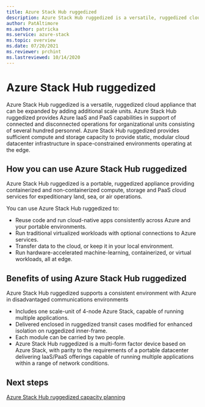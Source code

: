 ```yaml
---
title: Azure Stack Hub ruggedized
description: Azure Stack Hub ruggedized is a versatile, ruggedized cloud appliance that easily expanded by adding additional scale units to provide Azure IaaS and PaaS capabilities
author: PatAltimore
ms.author: patricka
ms.service: azure-stack
ms.topic: overview
ms.date: 07/20/2021
ms.reviewer: prchint
ms.lastreviewed: 10/14/2020
---
```


# Azure Stack Hub ruggedized

Azure Stack Hub ruggedized is a versatile, ruggedized cloud appliance that can be expanded by adding additional scale units. Azure Stack Hub ruggedized provides Azure IaaS and PaaS capabilities in support of connected and disconnected operations for organizational units consisting of several hundred personnel. Azure Stack Hub ruggedized provides sufficient compute and storage capacity to provide static, modular cloud datacenter infrastructure in space-constrained environments operating at the edge.

## How you can use Azure Stack Hub ruggedized

Azure Stack Hub ruggedized is a portable, ruggedized appliance providing containerized and non-containerized compute, storage and PaaS cloud services for expeditionary land, sea, or air operations.

You can use Azure Stack Hub ruggedized to:
 - Reuse code and run cloud-native apps consistently across Azure and your portable environments.
 - Run traditional virtualized workloads with optional connections to Azure services.
 - Transfer data to the cloud, or keep it in your local environment.
 - Run hardware-accelerated machine-learning, containerized, or virtual workloads, all at edge.

## Benefits of using Azure Stack Hub ruggedized

Azure Stack Hub ruggedized supports a consistent environment with Azure in disadvantaged communications environments
 - Includes one scale-unit of 4-node Azure Stack, capable of running multiple applications.
 - Delivered enclosed in ruggedized transit cases modified for enhanced isolation on ruggedized inner-frame.
 - Each module can be carried by two people.
 - Azure Stack Hub ruggedized is a multi-form factor device based on Azure Stack, with parity to the requirements of a portable datacenter delivering IaaS/PaaS offerings capable of running multiple applications within a range of network conditions.

## Next steps

[Azure Stack Hub ruggedized capacity planning](azure-stack-capacity-planning-overview.md)